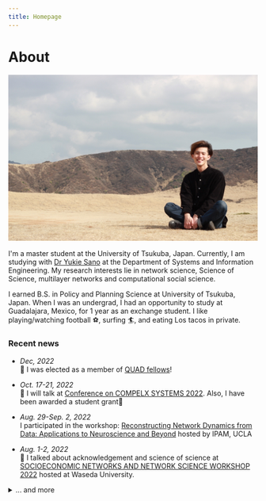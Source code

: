 ```yaml
---
title: Homepage
---
```


# About

<!-- ![Heal01.jpg](Heal01.jpg) -->
<img src="me.JPG" width="700">

I'm a master student at the University of Tsukuba, Japan. Currently, I am studying with [Dr Yukie Sano](https://sites.google.com/view/sanolabo-en/home) at the Department of Systems and Information Engineering. My research interests lie in network science, Science of Science, multilayer networks and computational social science.

I earned B.S. in Policy and Planning Science at University of Tsukuba, Japan. When I was an undergrad, I had an opportunity to study at Guadalajara, Mexico, for 1 year as an exchange student. I like playing/watching football :soccer:, surfing :surfer:, and eating Los tacos in private.


<!-- ### Upcomming events :soon: -->

### Recent news
- *Dec, 2022*  
:tada: I was elected as a member of [QUAD fellows](https://www.quadfellowship.org/quad-fellows)!

- *Oct. 17-21, 2022*  
:speech_balloon: I will talk at [Conference on COMPELX SYSTEMS 2022](https://www.ccs2022.org/). Also, I have been awarded a student grant:tada:

- *Aug. 29-Sep. 2, 2022*  
I participated in the workshop: [Reconstructing Network Dynamics from Data: Applications to Neuroscience and Beyond](http://www.ipam.ucla.edu/programs/workshops/reconstructing-network-dynamics-from-data-applications-to-neuroscience-and-beyond/) hosted by IPAM, UCLA

- *Aug. 1-2, 2022*  
:speech_balloon: I talked about acknowledgement and science of science at [SOCIOECONOMIC NETWORKS AND NETWORK SCIENCE WORKSHOP 2022](https://sites.google.com/view/waseda-socioecon-networks-2022/socioeconomic-networks-and-network-science-workshop-2022) hosted at Waseda University.

<details>
<summary>... and more </summary>

- *Aug. 1-2, 2022*  
:tada: The paper "Dataset of identified scholars mentioned in acknowledgement statements" was accepted from scientific data! [Link](https://www.nature.com/articles/s41597-022-01585-y)

- *Jul., 2022*  
:paperclip: The article "Dataset of identified scholars mentioned in acknowledgement statements" has been accepted by Scientific Data!

- *Jul. 25-29, 2022*    
:speech_balloon: I will talk about "Identifying acknowledged scholars in open access journals and their networks" at [NetSci 2022](https://netsci2022.net/).

- *Aug. 4, 2022*  
Our internship project(g-RIPS) achievement were presented at [SIAM Minisymposium on Graduate Research in Industry and in National Laboratory Internships, JMM](https://meetings.ams.org/math/jmm2022/meetingapp.cgi/Session/3669).

- *Mar. 2, 2022*  
:speech_balloon: I was invited to speak at [the 17th Network Ecology Symposium](https://sites.google.com/view/neteco-sympo17/) as the last-year best poster award winner.

- *Nov. 2, 2021*  
:speech_balloon: I presented a lightning talk at Complex Networks2021 about the impact of acknowledged scholars on a citation.

- *Aug. 3, 2021*  
:speech_balloon: I gave a oral presentation at [SCIENCE OF INNOVATION AND SUCCESS WORKSHOP](https://sites.google.com/view/innov-success-waseda2021/science-of-innovation-and-success-workshop) as early career talk.

- *Nov. 27, 2021*  
presented a poster :newspaper: at [IC2S2: 7th International Conference on Computational Social Science](https://ic2s2-2021.ethz.ch/) (online). The topic was "with title "Citation and Gender Diversity in Research Acknowledgement Networks With Reciprocity".

- *Mar. 1, 2021*  
presented a poster :newspaper: with title "Citation networks and gender diversity in reciprocal acknowledgement networks" at 16th Network Ecology Symposium (online) and won the best poster award :tada:.


- *Nov. 27, 2020*  
gave a oral presentation :speech_balloon: at 7th Satellite on Quantifying Success (online). It was my debut of research presentation :clap:, and I talked about "Emergence of reciprocity in research acknowledgement network"

</details>

